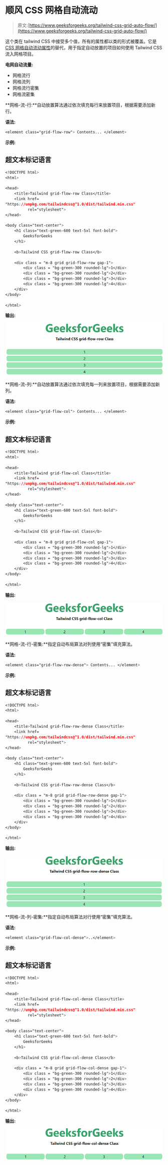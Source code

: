 # 顺风 CSS 网格自动流动

> 原文:[https://www.geeksforgeeks.org/tailwind-css-grid-auto-flow/](https://www.geeksforgeeks.org/tailwind-css-grid-auto-flow/)

这个类在 tailwind CSS 中接受多个值，所有的属性都以类的形式被覆盖。它是 [CSS 网格自动流动属性](https://www.geeksforgeeks.org/css-grid-auto-flow-property/)的替代，用于指定自动放置的项目如何使用 Tailwind CSS 流入网格项目。

**电网自动流量:**

*   网格流行
*   网格流列
*   网格流行密集
*   网格流密集

**网格-流-行:**自动放置算法通过依次填充每行来放置项目，根据需要添加新行。

**语法:**

```css
<element class="grid-flow-row"> Contents... </element>
```

**示例:**

## 超文本标记语言

```css
<!DOCTYPE html> 
<html>

<head> 
    <title>Tailwind grid-flow-row Class</title> 
    <link href=
"https://unpkg.com/tailwindcss@^1.0/dist/tailwind.min.css" 
          rel="stylesheet"> 
</head> 

<body class="text-center"> 
    <h1 class="text-green-600 text-5xl font-bold">
        GeeksforGeeks
    </h1> 

    <b>Tailwind CSS grid-flow-row Class</b> 

    <div class = "m-8 grid grid-flow-row gap-1">  
        <div class = "bg-green-300 rounded-lg">1</div>  
        <div class = "bg-green-300 rounded-lg">2</div>  
        <div class = "bg-green-300 rounded-lg">3</div>  
        <div class = "bg-green-300 rounded-lg">4</div>  
    </div>  
</body> 

</html>
```

**输出:**

![](img/d300321518b1bf9ec97e61408febe15f.png)

**网格-流-列:**自动放置算法通过依次填充每一列来放置项目，根据需要添加新列。

**语法:**

```css
<element class="grid-flow-col"> Contents... </element>
```

**示例:**

## 超文本标记语言

```css
<!DOCTYPE html> 
<html>

<head> 
    <title>Tailwind grid-flow-col Class</title> 
    <link href=
"https://unpkg.com/tailwindcss@^1.0/dist/tailwind.min.css" 
          rel="stylesheet"> 
</head> 

<body class="text-center"> 
    <h1 class="text-green-600 text-5xl font-bold">
        GeeksforGeeks
    </h1> 

    <b>Tailwind CSS grid-flow-col Class</b> 

    <div class = "m-8 grid grid-flow-col gap-1">  
        <div class = "bg-green-300 rounded-lg">1</div>  
        <div class = "bg-green-300 rounded-lg">2</div>  
        <div class = "bg-green-300 rounded-lg">3</div>  
        <div class = "bg-green-300 rounded-lg">4</div>  
    </div>  
</body> 

</html>
```

**输出:**

![](img/60a10a386b2704180d7a3101e391ec79.png)

**网格-流-行-密集:**指定自动布局算法对列使用“密集”填充算法。

**语法:**

```css
<element class="grid-flow-row-dense"> Contents... </element>
```

**示例:**

## 超文本标记语言

```css
<!DOCTYPE html>
<html>

<head> 
    <title>Tailwind grid-flow-row-dense Class</title> 
    <link href=
"https://unpkg.com/tailwindcss@^1.0/dist/tailwind.min.css" 
          rel="stylesheet"> 
</head> 

<body class="text-center"> 
    <h1 class="text-green-600 text-5xl font-bold">
        GeeksforGeeks
    </h1> 

    <b>Tailwind CSS grid-flow-row-dense Class</b> 

    <div class = "m-8 grid grid-flow-row-dense gap-1">  
        <div class = "bg-green-300 rounded-lg">1</div>  
        <div class = "bg-green-300 rounded-lg">2</div>  
        <div class = "bg-green-300 rounded-lg">3</div>  
        <div class = "bg-green-300 rounded-lg">4</div>  
    </div>  
</body> 

</html>
```

**输出:**

![](img/03427197c48a5e68f0890311d806e935.png)

**网格-流-列-密集:**指定自动布局算法对行使用“密集”填充算法。

**语法:**

```css
<element class="grid-flow-col-dense">..</element>
```

**示例:**

## 超文本标记语言

```css
<!DOCTYPE html> 
<html>

<head> 
    <title>Tailwind grid-flow-col-dense Class</title> 
    <link href=
"https://unpkg.com/tailwindcss@^1.0/dist/tailwind.min.css" 
          rel="stylesheet"> 
</head> 

<body class="text-center"> 
    <h1 class="text-green-600 text-5xl font-bold">
        GeeksforGeeks
    </h1> 

    <b>Tailwind CSS grid-flow-col-dense Class</b> 

    <div class = "m-8 grid grid-flow-col-dense gap-1">  
        <div class = "bg-green-300 rounded-lg">1</div>  
        <div class = "bg-green-300 rounded-lg">2</div>  
        <div class = "bg-green-300 rounded-lg">3</div>  
        <div class = "bg-green-300 rounded-lg">4</div>  
    </div>  
</body> 

</html>
```

**输出:**

![](img/e6b62df67d23247b3bf79e5112eb5c27.png)
